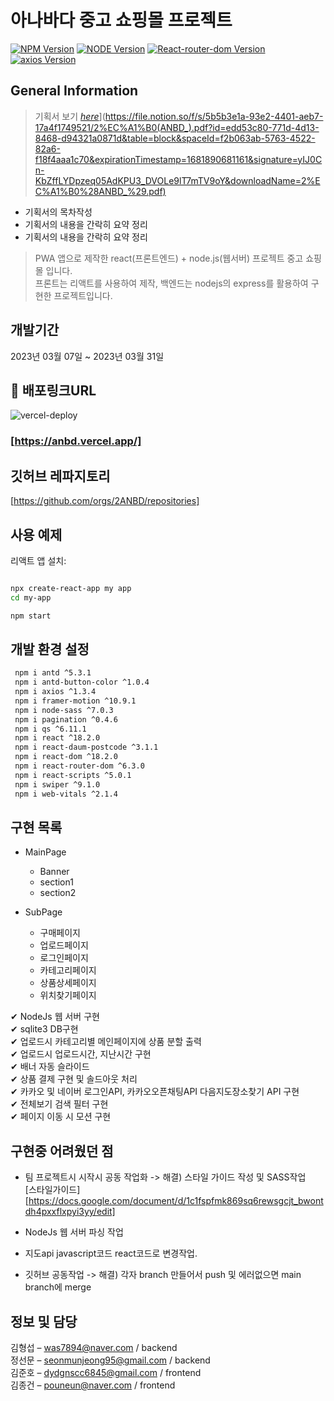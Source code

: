 # 아나바다 중고 쇼핑몰 프로젝트

[![NPM Version][npm-image]][npm-url]
[![NODE Version][node-image]][node-url]
[![React-router-dom Version][react-router-dom-image]][node-url]
[![axios Version][axios-image]][node-url]

## General Information
> 기획서 보기 [_here_](https://github.com/jungsm/bbatsueWeb/blob/main/file/%EB%BA%8F%EC%8A%88_%ED%94%84%EB%A1%9C%EC%A0%9D%ED%8A%B8_%EA%B8%B0%ED%9A%8D%EC%84%9C_%EC%B5%9C%EC%A2%85%EC%88%98%EC%A0%95%EB%B3%B8.pdf)](https://file.notion.so/f/s/5b5b3e1a-93e2-4401-aeb7-17a4f1749521/2%EC%A1%B0(ANBD_).pdf?id=edd53c80-771d-4d13-8468-d94321a0871d&table=block&spaceId=f2b063ab-5763-4522-82a6-f18f4aaa1c70&expirationTimestamp=1681890681161&signature=yIJ0Cn-KbZffLYDpzeq05AdKPU3_DVOLe9lT7mTV9oY&downloadName=2%EC%A1%B0%28ANBD_%29.pdf)
- 기획서의 목차작성
- 기획서의 내용을 간락히 요약 정리
- 기획서의 내용을 간락히 요약 정리


> PWA 앱으로 제작한 react(프론트엔드) + node.js(웹서버) 프로젝트 중고 쇼핑몰 입니다.<br>
> 프론트는 리액트를 사용하여 제작, 백엔드는 nodejs의 express를 활용하여 구현한 프로젝트입니다.

## 개발기간

2023년 03월 07일 ~ 2023년 03월 31일

## 🔗 배포링크URL
![vercel-deploy](https://user-images.githubusercontent.com/120350411/229424617-447c8cdd-52d3-4ff4-aa62-1086896f7d18.png)<br>
### [https://anbd.vercel.app/]<br>


## 깃허브 레파지토리

[https://github.com/orgs/2ANBD/repositories]

<!-- [![Build Status][travis-image]][travis-url]
[![Downloads Stats][npm-downloads]][npm-url] -->

<!-- 한 두 문단으로 프로젝트 소개 글을 작성합니다.

![](https://user-images.githubusercontent.com/120350411/228405190-8f0985dd-098a-42e8-878b-0a9509710038.png) -->

## 사용 예제

리액트 앱 설치:

<!-- sh, js  -->

```sh

npx create-react-app my app
cd my-app

npm start

```

<!-- 스크린 샷과 <a href="http://naver.com" target="black">코드 예제를 통해 사용 방법을 자세히 설명합니다.

_더 많은 예제와 사용법은 [표시되는글자][http://naver.com]를 참고하세요._ -->

## 개발 환경 설정

```sh
 npm i antd ^5.3.1
 npm i antd-button-color ^1.0.4
 npm i axios ^1.3.4
 npm i framer-motion ^10.9.1
 npm i node-sass ^7.0.3
 npm i pagination ^0.4.6
 npm i qs ^6.11.1
 npm i react ^18.2.0
 npm i react-daum-postcode ^3.1.1
 npm i react-dom ^18.2.0
 npm i react-router-dom ^6.3.0
 npm i react-scripts ^5.0.1
 npm i swiper ^9.1.0
 npm i web-vitals ^2.1.4

```

## 구현 목록

- MainPage

  - Banner
  - section1
  - section2

- SubPage

  - 구매페이지
  - 업로드페이지
  - 로그인페이지
  - 카테고리페이지
  - 상품상세페이지
  - 위치찾기페이지

✔ NodeJs 웹 서버 구현<br>
✔ sqlite3 DB구현<br>
✔ 업로드시 카테고리별 메인페이지에 상품 분할 출력 <br>
✔ 업로드시 업로드시간, 지난시간 구현 <br>
✔ 배너 자동 슬라이드<br>
✔ 상품 결제 구현 및 솔드아웃 처리<br>
✔ 카카오 및 네이버 로그인API, 카카오오픈채팅API 다음지도장소찾기 API 구현<br>
✔ 전체보기 검색 필터 구현<br>
✔ 페이지 이동 시 모션 구현<br>

## 구현중 어려웠던 점

- 팀 프로젝트시 시작시 공동 작업화 ->
  해결) 스타일 가이드 작성 및 SASS작업<br>
  [스타일가이드]<br>[https://docs.google.com/document/d/1c1fspfmk869sq6rewsgcjt_bwontdh4pxxflxpyi3yy/edit]

- NodeJs 웹 서버 파싱 작업

- 지도api javascript코드 react코드로 변경작업.

- 깃허브 공동작업 -> 해결) 각자 branch 만들어서 push 및 에러없으면 main branch에 merge
## 정보 및 담당

김형섭 – was7894@naver.com / backend<br>
정선문 – seonmunjeong95@gmail.com / backend<br>
김준호 – dydgnscc6845@gmail.com / frontend<br>
김종건 – pouneun@naver.com / frontend<br>

<!-- XYZ 라이센스를 준수하며 `LICENSE`에서 자세한 정보를 확인할 수 있습니다.

[https://github.com/yourname/github-link](https://github.com/dbader/) -->

<!-- ## 기여 방법

1. (<https://github.com/yourname/yourproject/fork>)을 포크합니다.
2. (`git checkout -b feature/fooBar`) 명령어로 새 브랜치를 만드세요.
3. (`git commit -am 'Add some fooBar'`) 명령어로 커밋하세요.
4. (`git push origin feature/fooBar`) 명령어로 브랜치에 푸시하세요.
5. 풀리퀘스트를 보내주세요. -->

<!-- Markdown link & img dfn's -->

[npm-image]: https://img.shields.io/badge/npm-v8.19.3-important
[node-image]: https://img.shields.io/badge/node-v16.19.0-blue
[react-router-dom-image]: https://img.shields.io/badge/React--router--dom-5.3.3-yellowgreen
[axios-image]: https://img.shields.io/badge/axios-1.3.4-ff69b4
[npm-url]: https://www.npmjs.com/package/npm/v/8.19.3
[node-url]: https://nodejs.dev/en/download/
[npm-downloads]: https://img.shields.io/npm/dm/datadog-metrics.svg?style=flat-square
[travis-image]: https://img.shields.io/travis/dbader/node-datadog-metrics/master.svg?style=flat-square
[travis-url]: https://travis-ci.org/dbader/node-datadog-metrics
[wiki]: https://github.com/yourname/yourproject/wiki
